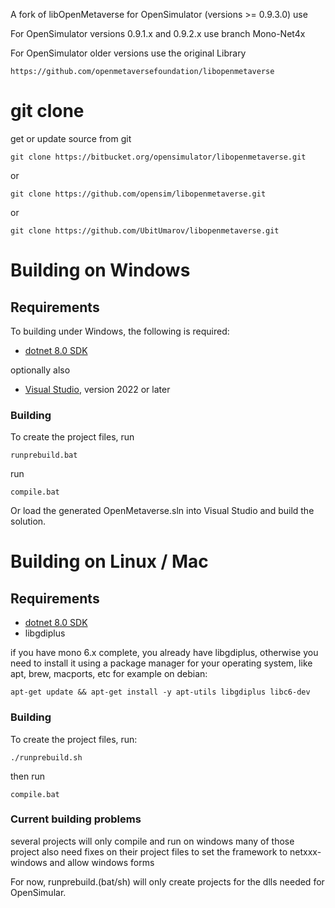 A fork of libOpenMetaverse for OpenSimulator (versions >= 0.9.3.0) use

For OpenSimulator versions 0.9.1.x and 0.9.2.x use branch Mono-Net4x

For OpenSimulator older versions use the original Library

 `https://github.com/openmetaversefoundation/libopenmetaverse`
 

# git clone

get or update source from git

 `git clone https://bitbucket.org/opensimulator/libopenmetaverse.git`
 
or

 `git clone https://github.com/opensim/libopenmetaverse.git`
 
or

 `git clone https://github.com/UbitUmarov/libopenmetaverse.git`


# Building on Windows

## Requirements
  To building under Windows, the following is required:

  * [dotnet 8.0 SDK](https://dotnet.microsoft.com/en-us/download/dotnet/8.0)

optionally also

  * [Visual Studio](https://visualstudio.microsoft.com/vs/features/net-development/), version 2022 or later
  

### Building
 To create the project files, run   

  `runprebuild.bat`

run

  `compile.bat`

Or load the generated OpenMetaverse.sln into Visual Studio and build the solution.



# Building on Linux / Mac

## Requirements

 * [dotnet 8.0 SDK](https://dotnet.microsoft.com/en-us/download/dotnet/8.0)
 * libgdiplus 
 
 if you have mono 6.x complete, you already have libgdiplus, otherwise you need to install it
 using a package manager for your operating system, like apt, brew, macports, etc
 for example on debian:
 
 `apt-get update && apt-get install -y apt-utils libgdiplus libc6-dev`

### Building
  To create the project files, run:

  `./runprebuild.sh`

  then run

 `compile.bat`
 
 
### Current building problems
several projects will only compile and run on windows
many of those project also need fixes on their project files to set the framework to netxxx-windows and allow windows forms

For now, runprebuild.(bat/sh) will only create projects for the dlls needed for OpenSimular.
